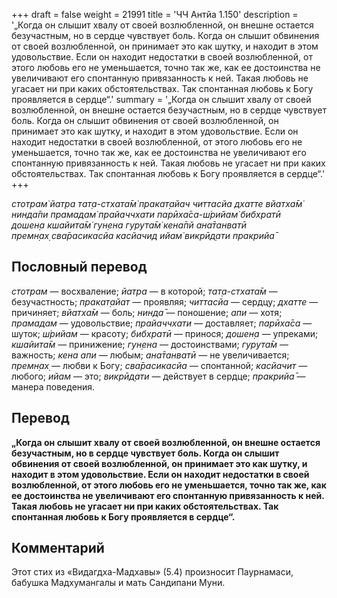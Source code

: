 +++
draft = false
weight = 21991
title = 'ЧЧ Антйа 1.150'
description = '„Когда он слышит хвалу от своей возлюбленной, он внешне остается безучастным, но в сердце чувствует боль. Когда он слышит обвинения от своей возлюбленной, он принимает это как шутку, и находит в этом удовольствие. Если он находит недостатки в своей возлюбленной, от этого любовь его не уменьшается, точно так же, как ее достоинства не увеличивают его спонтанную привязанность к ней. Такая любовь не угасает ни при каких обстоятельствах. Так спонтанная любовь к Богу проявляется в сердце“.'
summary = '„Когда он слышит хвалу от своей возлюбленной, он внешне остается безучастным, но в сердце чувствует боль. Когда он слышит обвинения от своей возлюбленной, он принимает это как шутку, и находит в этом удовольствие. Если он находит недостатки в своей возлюбленной, от этого любовь его не уменьшается, точно так же, как ее достоинства не увеличивают его спонтанную привязанность к ней. Такая любовь не угасает ни при каких обстоятельствах. Так спонтанная любовь к Богу проявляется в сердце“.'
+++

_стотрам̇ йатра тат̣а-стхата̄м̇ пракат̣айач читтасйа дхатте вйатха̄м̇  
нинда̄пи прамадам̇ прайаччхати парӣха̄са-ш́рийам̇ бибхратӣ  
дошен̣а кшайита̄м̇ гун̣ена гурута̄м̇ кена̄пй ана̄танватӣ  
премн̣ах̣ сва̄расикасйа касйачид ийам̇ викрӣд̣ати пракрийа̄_

## Пословный перевод

_стотрам_ — восхваление; _йатра_ — в которой; _тат̣а_\-_стхата̄м_ — безучастность; _пракат̣айат_ — проявляя; _читтасйа_ — сердцу; _дхатте_ — причиняет; _вйатха̄м_ — боль; _нинда̄_ — поношение; _апи_ — хотя; _прамадам_ — удовольствие; _прайаччхати_ — доставляет; _парӣха̄са_ — шуток; _ш́рийам_ — красоту; _бибхратӣ_ — принося; _дошен̣а_ — упреками; _кшайита̄м_ — принижение; _гун̣ена_ — достоинствами; _гурута̄м_ — важность; _кена_ _апи_ — любым; _ана̄танватӣ_ — не увеличивается; _премн̣ах̣_ — любви к Богу; _сва̄расикасйа_ — спонтанной; _касйачит_ — любого; _ийам_ — это; _викрӣд̣ати_ — действует в сердце; _пракрийа̄_ — манера поведения.

## Перевод

**„Когда он слышит хвалу от своей возлюбленной, он внешне остается безучастным, но в сердце чувствует боль. Когда он слышит обвинения от своей возлюбленной, он принимает это как шутку, и находит в этом удовольствие. Если он находит недостатки в своей возлюбленной, от этого любовь его не уменьшается, точно так же, как ее достоинства не увеличивают его спонтанную привязанность к ней. Такая любовь не угасает ни при каких обстоятельствах. Так спонтанная любовь к Богу проявляется в сердце“.**

## Комментарий

Этот стих из «Видагдха-Мадхавы» (5.4) произносит Паурнамаси, бабушка Мадхумангалы и мать Сандипани Муни.
